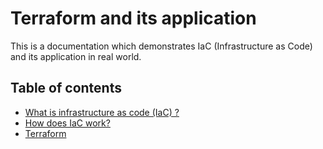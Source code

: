 # Terraform and its application

This is a documentation which demonstrates IaC (Infrastructure as Code) and its application in real world.

## Table of contents

- [What is infrastructure as code (IaC) ?](docs/IaC_intro.md)
- [How does IaC work?](docs/IaC_workprocess.md)
- [Terraform](docs/terraform.md)